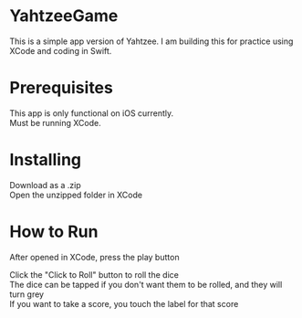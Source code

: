 # YahtzeeGame

This is a simple app version of Yahtzee. I am building this for practice using XCode and coding in Swift. 

# Prerequisites

This app is only functional on iOS currently.  
Must be running XCode.   

# Installing

Download as a .zip    
Open the unzipped folder in XCode   

# How to Run

After opened in XCode, press the play button    

Click the "Click to Roll" button to roll the dice   
The dice can be tapped if you don't want them to be rolled, and they will turn grey   
If you want to take a score, you touch the label for that score   



